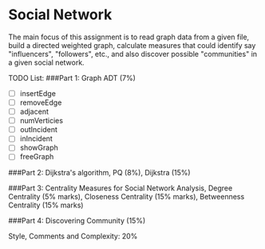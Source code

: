 # Social Network
The main focus of this assignment is to read graph data from a given file, build a directed weighted graph, calculate measures that could identify say "influencers", "followers", etc., and also discover possible "communities" in a given social network.

TODO List:
###Part 1: Graph ADT (7%)
- [ ] insertEdge
- [ ] removeEdge
- [ ] adjacent
- [ ] numVerticies
- [ ] outIncident
- [ ] inIncident
- [ ] showGraph
- [ ] freeGraph

###Part 2: Dijkstra's algorithm, PQ (8%), Dijkstra (15%)

###Part 3: Centrality Measures for Social Network Analysis, Degree Centrality (5% marks), Closeness Centrality (15% marks), Betweenness Centrality (15% marks)

###Part 4: Discovering Community (15%)


Style, Comments and Complexity: 20%
